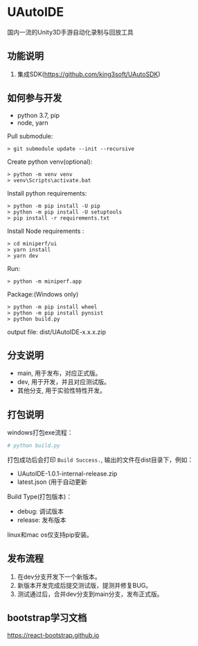 # UAutoIDE

国内一流的Unity3D手游自动化录制与回放工具

## 功能说明

1. 集成SDK(https://github.com/king3soft/UAutoSDK)

## 如何参与开发

* python 3.7, pip
* node, yarn

Pull submodule:

```
> git submodule update --init --recursive
```

Create python venv(optional):

```
> python -m venv venv
> venv\Scripts\activate.bat
```

Install python requirements:

```
> python -m pip install -U pip
> python -m pip install -U setuptools
> pip install -r requirements.txt
```

Install Node requirements :

```
> cd miniperf/ui
> yarn install
> yarn dev
```

Run:
```
> python -m miniperf.app
```

Package:(Windows only)

```
> python -m pip install wheel
> python -m pip install pynsist
> python build.py
```

output file: dist/UAutoIDE-x.x.x.zip


## 分支说明

* main, 用于发布，对应正式版。
* dev, 用于开发，并且对应测试版。
* 其他分支, 用于实验性特性开发。


## 打包说明

windows打包exe流程：
```python
# python build.py
```
打包成功后会打印 `Build Success.`, 输出的文件在dist目录下，例如：
* UAutoIDE-1.0.1-internal-release.zip
* latest.json (用于自动更新


Build Type(打包版本)：
* debug: 调试版本
* release: 发布版本


linux和mac os仅支持pip安装。

## 发布流程

1. 在dev分支开发下一个新版本。
2. 新版本开发完成后提交测试版，提测并修复BUG。
3. 测试通过后，合并dev分支到main分支，发布正式版。 

## bootstrap学习文档

https://react-bootstrap.github.io
